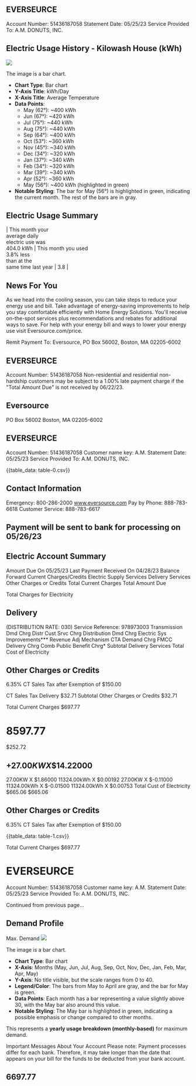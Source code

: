 ## EVERSEURCE

Account Number: 51436187058
Statement Date: 05/25/23
Service Provided To:
A.M. DONUTS, INC.

## Electric Usage History - Kilowash House (kWh)

![](images/img-0.jpeg)

The image is a bar chart.

- **Chart Type**: Bar chart
- **Y-Axis Title**: kWh/Day
- **X-Axis Title**: Average Temperature
- **Data Points**:
  - May (62°): ~400 kWh
  - Jun (67°): ~420 kWh
  - Jul (75°): ~440 kWh
  - Aug (75°): ~440 kWh
  - Sep (64°): ~400 kWh
  - Oct (53°): ~360 kWh
  - Nov (45°): ~340 kWh
  - Dec (34°): ~320 kWh
  - Jan (37°): ~340 kWh
  - Feb (34°): ~320 kWh
  - Mar (39°): ~340 kWh
  - Apr (52°): ~360 kWh
  - May (56°): ~400 kWh (highlighted in green)
- **Notable Styling**: The bar for May (56°) is highlighted in green, indicating the current month. The rest of the bars are in gray.

## Electric Usage Summary

| This month your <br> average daily <br> electric use was <br> 404.0 kWh | This month you used <br> $3.8 \%$ less <br> than at the <br> same time last year | 3.8 |

## News For You

As we head into the cooling season, you can take steps to reduce your energy use and bill. Take advantage of energy-saving improvements to help you stay comfortable efficiently with Home Energy Solutions. You'll receive on-the-spot services plus recommendations and rebates for additional ways to save. For help with your energy bill and ways to lower your energy use visit Eversource.com/price.

Remit Payment To: Eversource, PO Box 56002, Boston, MA 02205-6002

## EVERSEURCE

Account Number: 51436187058
Non-residential and residential non-hardship customers may be subject to a 1.00\% late payment charge if the "Total Amount Due" is not received by 06/22/23.

## Eversource

PO Box 56002
Boston, MA 02205-6002

## EVERSEURCE

Account Number: 51436187058
Customer name key: A.M.
Statement Date: 05/25/23
Service Provided To:
A.M. DONUTS, INC.

{{table_data: table-0.csv}}

## Contact Information

Emergency: 800-286-2000
www.eversource.com
Pay by Phone: 888-783-6618
Customer Service: 888-783-6617

## Payment will be sent to bank for processing on 05/26/23

## Electric Account Summary

Amount Due On 05/25/23
Last Payment Received On 04/28/23
Balance Forward
Current Charges/Credits
Electric Supply Services
Delivery Services
Other Charges or Credits
Total Current Charges
Total Amount Due

Total Charges for Electricity

## Delivery

(DISTRIBUTION RATE: 030)
Service Reference: 978973003
Transmission Dmd Chrg
Distr Cust Srvc Chrg
Distribution Dmd Chrg
Electric Sys Improvements***
Revenue Adj Mechanism
CTA Demand Chrg
FMCC Delivery Chrg
Comb Public Benefit Chrg*
Subtotal Delivery Services
Total Cost of Electricity

## Other Charges or Credits

6.35\% CT Sales Tax after Exemption of $\$ 150.00$

CT Sales Tax Delivery \$32.71
Subtotal Other Charges or Credits \$32.71

Total Current Charges
\$697.77

# 8597.77 

\$252.72

## $+27.00KW X \$ 14.22000$

27.00KW X \$1.86000
11324.00kWh X \$0.00192
27.00KW X \$-0.11000
11324.00kWh X \$-0.01500
11324.00kWh X \$0.00753
Total Cust of Electricity
$\$ 665.06$
\$665.06

## Other Charges or Credits

6.35\% CT Sales Tax after Exemption of $\$ 150.00$

{{table_data: table-1.csv}}

Total Current Charges
$\$ 697.77$

# EVERSEURCE 

Account Number: 51436187058
Customer name key: A.M.
Statement Date: 05/25/23
Service Provided To:
A.M. DONUTS, INC.

Continued from previous page...

## Demand Profile

Max. Demand
![](images/img-1.jpeg)

The image is a bar chart.

- **Chart Type**: Bar chart
- **X-Axis**: Months (May, Jun, Jul, Aug, Sep, Oct, Nov, Dec, Jan, Feb, Mar, Apr, May)
- **Y-Axis**: No title visible, but the scale ranges from 0 to 40.
- **Legend/Color**: The bars from May to April are gray, and the bar for May is green.
- **Data Points**: Each month has a bar representing a value slightly above 30, with the May bar also around this value.
- **Notable Styling**: The May bar is highlighted in green, indicating a possible emphasis or change compared to other months.

This represents a **yearly usage breakdown (monthly-based)** for maximum demand.

Important Messages About Your Account
Please note: Payment processes differ for each bank. Therefore, it may take longer than the date that appears on your bill for the funds to be deducted from your bank account.

## $6697.77$
